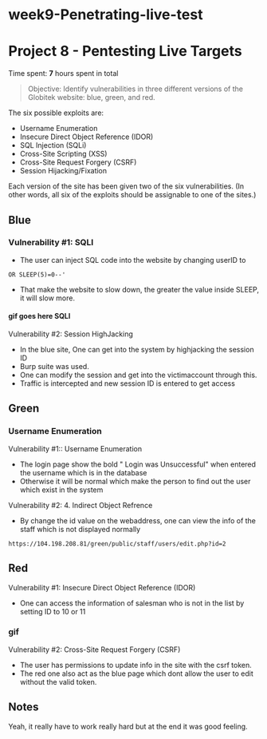 # week9-Penetrating-live-test
# Project 8 - Pentesting Live Targets

Time spent: **7** hours spent in total

> Objective: Identify vulnerabilities in three different versions of the Globitek website: blue, green, and red.

The six possible exploits are:
* Username Enumeration
* Insecure Direct Object Reference (IDOR)
* SQL Injection (SQLi)
* Cross-Site Scripting (XSS)
* Cross-Site Request Forgery (CSRF)
* Session Hijacking/Fixation

Each version of the site has been given two of the six vulnerabilities. (In other words, all six of the exploits should be assignable to one of the sites.)

## Blue

### Vulnerability #1: SQLI
* The user can inject SQL code into the website by changing userID to 
```
OR SLEEP(5)=0--'
```
* That make the website to slow down, the greater the value inside SLEEP, it will slow more.

#### gif goes here SQLI
Vulnerability #2: Session HighJacking

* In the blue site, One can get into the system by highjacking the session ID
* Burp suite was used.
* One can modify the session and get into the victimaccount through this.
* Traffic is intercepted and new session ID is entered to get access


## Green
### Username Enumeration

Vulnerability #1:: Username Enumeration
* The login page show the bold " Login was Unsuccessful" when entered the username which is in the database
* Otherwise it will be normal which make the person to find out the user which exist in the system

Vulnerability #2: 4. Indirect Object Refrence 
* By change the id value on the webaddress, one can view the info of the staff which is not displayed normally
```
https://104.198.208.81/green/public/staff/users/edit.php?id=2 
```

## Red

Vulnerability #1: Insecure Direct Object Reference (IDOR)

* One can access the information of salesman who is not in the list by setting ID to 10 or 11

### gif

Vulnerability #2: Cross-Site Request Forgery (CSRF)

* The user has permissions to update info in the site with the csrf token.
* The red one also act as the blue page which dont allow the user to edit without the valid token.


## Notes
Yeah, it really have to work really hard but at the end it was good feeling.
